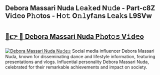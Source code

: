 ## Debora Massari Nuda L𝚎a𝚔ed N𝚞𝚍e - Part-c8Z Vi𝚍𝚎o P𝚑𝚘tos - H𝚘𝚝 O𝚗𝚕yf𝚊ns L𝚎a𝚔s L9SVw

# <h2><a href="http://kf5z7lf.oniu.top/?m=Debora+Massari+Nuda">🔗👉 🔴 Debora Massari Nuda P𝚑ot𝚘𝚜 V𝚒d𝚎o</a></h2>

[![Debora Massari Nuda Nu𝚍e𝚜](https://i.imgur.com/0qMVB7G.gif)](http://kf5z7lf.oniu.top/?m=Debora+Massari+Nuda)
Social media influencer Debora Massari Nuda, known for disseminating dance and lifestyle information, featuring presentations and vlogs. Influential personality Debora Massari Nuda, celebrated for their remarkable achievements and impact on society.  
